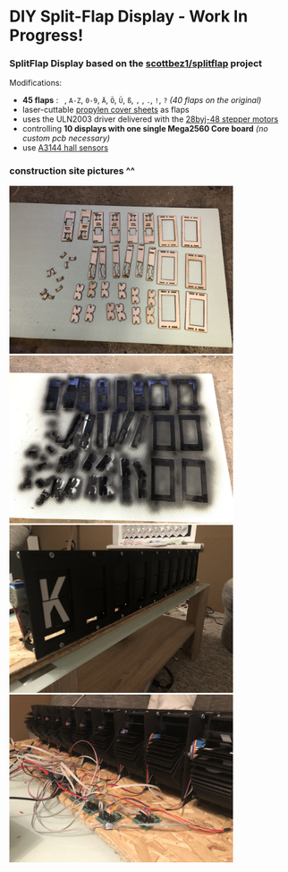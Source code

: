 # DIY Split-Flap Display - Work In Progress!

### SplitFlap Display based on the [scottbez1/splitflap](https://github.com/scottbez1/splitflap) project

Modifications:
- **45 flaps** :  ` `, `A-Z`, `0-9`, `Ä`, `Ö`, `Ü`, `ß`, `,` , `.`, `!`, `?` _(40 flaps on the original)_
- laser-cuttable [propylen cover sheets](https://www.ebay.de/itm/390361527869) as flaps
- uses the ULN2003 driver delivered with the [28byj-48 stepper motors](https://www.amazon.de/gp/product/B07VGV1XFT)
- controlling **10 displays with one single Mega2560 Core board** _(no custom pcb necessary)_
- use [A3144 hall sensors](https://www.ebay.de/itm/182592276084)

### construction site pictures ^^ 
<img src="Images/IMG_0935.jpeg" width=400 /><img src="Images/IMG_0936.jpeg" width=400 />
<img src="Images/IMG_0960.jpeg" width=400 /><img src="Images/IMG_0961.jpeg" width=400 />
